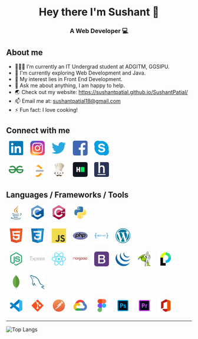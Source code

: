 # <div style="text-align: center">Hey there I'm Sushant 👋</div>

### <div style="text-align: center">A Web Developer 💻</div>


## About me
- 👨🏽‍💻 I’m currently an IT Undergrad student at ADGITM, GGSIPU.
- 🌱 I'm currently exploring Web Development and Java.
- 🤔 My interest lies in Front End Development.
- 💬 Ask me about anything, I am happy to help.
- 🌏 Check out my website: https://sushantpatial.github.io/SushantPatial/
- 📫 Email me at: sushantpatial18@gmail.com
- ⚡ Fun fact: I love cooking!

## Connect with me
<p style="margin-top:-10px">
  <a href="https://www.linkedin.com/in/sushant-patial-2895a7204/" style="text-decoration: none;">
    <img src="assets/images/icons/LinkedIn.png" alt="LinkedIn" height="40" style="vertical-align:top; margin:7px; border-radius:5px;">
  </a>
  <a href="https://www.instagram.com/sushant_patial/" style="text-decoration: none;">
    <img src="assets/images/icons/Instagram.png" alt="Instagram" height="40" style="vertical-align:top; margin:7px">
  </a>
  <a href="https://twitter.com/SushantPatial1" style="text-decoration: none;">
    <img src="assets/images/icons/Twitter.png" alt="Twitter" height="40" style="vertical-align:top; margin:7px">
  </a>
  <a href="https://www.facebook.com/sushant.patial.77/" style="text-decoration: none;">
    <img src="assets/images/icons/Facebook.png" alt="Facebook" height="40" style="vertical-align:top; margin:7px; border-radius:5px;">
  </a>
  <a href="https://join.skype.com/invite/yG4BKspBLdT1" style="text-decoration: none;">
    <img src="assets/images/icons/Skype.png" alt="Skype" height="40" style="vertical-align:top; margin:7px">
  </a>
</p>
<p style="margin-top:-10px">
  <a href="https://auth.geeksforgeeks.org/user/sushantpatial18/profile" style="text-decoration: none;">
    <img src="assets/images/icons/GFG.png" alt="GFG" height="40" style="vertical-align:top; margin:7px">
  </a>
  <a href="https://leetcode.com/SushantPatial/" style="text-decoration: none;">
    <img src="assets/images/icons/Leetcode.png" alt="Leetcode" height="40" style="vertical-align:top; margin:7px">
  </a>
  <a href="https://www.codechef.com/users/sushantpatial" style="text-decoration: none;">
    <img src="assets/images/icons/Codechef.png" alt="Codechef" height="40" style="vertical-align:top; margin:7px; border-radius:5px;">
  </a>
  <a href="https://www.hackerrank.com/sushantpatial18" style="text-decoration: none;">
    <img src="assets/images/icons/Hackerrank.png" alt="Hackerrank" height="40" style="vertical-align:top; margin:7px; border-radius:5px;">
  </a>
  <a href="https://www.hackerearth.com/@sushantpatial18" style="text-decoration: none;">
    <img src="assets/images/icons/Hackerearth.png" alt="Hackerearth" height="40" style="vertical-align:top; margin:7px">
  </a>
</p>

## Languages / Frameworks / Tools
<p style="margin-top:-10px">
  <img src="assets/images/icons/Java.png" alt="Java" height="40" style="vertical-align:top; margin:7px">
  <img src="assets/images/icons/C.png" alt="C" height="40" style="vertical-align:top; margin:7px">
  <img src="assets/images/icons/C++Alt.png" alt="CPP" height="40" style="vertical-align:top; margin:7px">
  <img src="assets/images/icons/Python.png" alt="Python" height="40" style="vertical-align:top; margin:7px">
</p>
<p style="margin-top:-5px">
  <img src="assets/images/icons/HTML.png" alt="HTML" height="40" style="vertical-align:top; margin:7px">
  <img src="assets/images/icons/CSS.png" alt="CSS" height="40" style="vertical-align:top; margin:7px">
  <img src="assets/images/icons/JavaScript.png" alt="JavaScript" height="40" style="vertical-align:top; margin:7px">
  <img src="assets/images/icons/PHP.png" alt="PHP" height="40" style="vertical-align:top; margin:7px">
  <img src="assets/images/icons/RESTAPI.png" alt="RESTAPI" height="40" style="vertical-align:top; margin:7px">
  <img src="assets/images/icons/WordPress.png" alt="WordPress" height="40" style="vertical-align:top; margin:7px">
</p>
<p style="margin-top:-5px">
  <img src="assets/images/icons/Node.png" alt="NodeJS" height="40" style="vertical-align:top; margin:7px">
  <img src="assets/images/icons/Express.png" alt="ExpressJS" height="40" style="vertical-align:top; margin:7px">
  <img src="assets/images/icons/React.png" alt="ReactJS" height="40" style="vertical-align:top; margin:7px">
  <img src="assets/images/icons/Mongoose.png" alt="Mongoose" height="40" style="vertical-align:top; margin:7px">
  <img src="assets/images/icons/Bootstrap.png" alt="Bootstrap" height="40" style="vertical-align:top; margin:7px">
  <img src="assets/images/icons/jQuery.png" alt="jQuery" height="40" style="vertical-align:top; margin:7px">
  <img src="assets/images/icons/GSAP.png" alt="GSAP" height="40" style="vertical-align:top; margin:7px">
  <img src="assets/images/icons/Passport.png" alt="PassportJS" height="40" style="vertical-align:top; margin:7px">
</p>
<p style="margin-top:-5px">
  <img src="assets/images/icons/MongoDB.png" alt="MongoDB" height="40" style="vertical-align:top; margin:7px">
  <img src="assets/images/icons/MySQL.png" alt="MySQL" height="40" style="vertical-align:top; margin:7px">
</p>
<p style="margin-top:-5px">
  <img src="assets/images/icons/VS.png" alt="VS" height="40" style="vertical-align:top; margin:7px">
  <img src="assets/images/icons/Git.png" alt="Git" height="40" style="vertical-align:top; margin:7px">
  <img src="assets/images/icons/Postman.png" alt="Postman" height="40" style="vertical-align:top; margin:7px">
  <img src="assets/images/icons/GCloud.png" alt="GCloud" height="40" style="vertical-align:top; margin:7px">
  <img src="assets/images/icons/Figma.png" alt="Figma" height="40" style="vertical-align:top; margin:7px">
  <img src="assets/images/icons/Photoshop.png" alt="Photoshop" height="40" style="vertical-align:top; margin:7px">
  <img src="assets/images/icons/Premiere.png" alt="Premiere" height="40" style="vertical-align:top; margin:7px">
  <img src="assets/images/icons/Office.png" alt="Office" height="40" style="vertical-align:top; margin:7px">
</p>
<hr>

![Top Langs](https://github-readme-stats.vercel.app/api/top-langs/?username=SushantPatial&theme=tokyonight)



